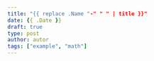 ```yaml
---
title: "{{ replace .Name "-" " " | title }}"
date: {{ .Date }}
draft: true
type: post
author: autor
tags: ["example", "math"]
---
```



